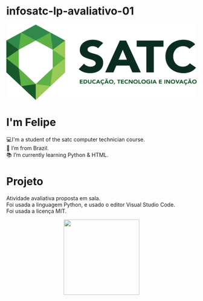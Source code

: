 # infosatc-lp-avaliativo-01
<p align=center>
<img src="logosatc.png" width=600 height=200>
</p>

# I'm Felipe
:computer:I'm a student of the satc computer technician course. <br>
:house_with_garden: I’m from Brazil. <br>
:books: I’m currently learning Python & HTML. 

# Projeto
Atividade avaliativa proposta em sala.<br>
Foi usada a linguagem Python, e usado o editor Visual Studio Code.<br>
Foi usada a licença MIT.<br>
<p align=center>
<img src="https://tenor.com/view/luffy-smile-luffy-giggle-one-piece-luffy-gif-21582589.gif" width=200 height=200 /> </p>

